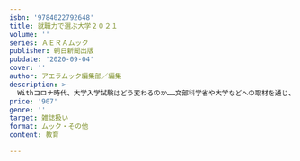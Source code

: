 ```yaml
---
isbn: '9784022792648'
title: 就職力で選ぶ大学２０２１
volume: ''
series: ＡＥＲＡムック
publisher: 朝日新聞出版
pubdate: '2020-09-04'
cover: ''
author: アエラムック編集部／編集
description: >-
  Withコロナ時代、大学入学試験はどう変わるのか……文部科学省や大学などへの取材を通じ、入試改革を前に不安を抱える学生たちへ正確な情報を伝える一冊。公務員や管理栄養士などの役立つ資格や、返さなくてもいい奨学金の紹介も。
price: '907'
genre: ''
target: 雑誌扱い
format: ムック・その他
content: 教育

---
```

